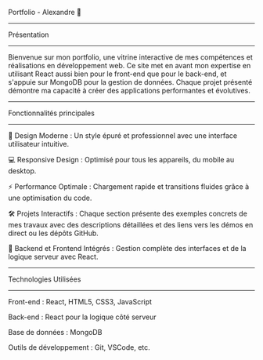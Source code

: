 Portfolio - Alexandre 🚀

*****************************************************************************************************
Présentation
*****************************************************************************************************



Bienvenue sur mon portfolio, une vitrine interactive de mes compétences et réalisations en développement web. 
Ce site met en avant mon expertise en utilisant React aussi bien pour le front-end que pour le back-end, 
et s'appuie sur MongoDB pour la gestion de données. Chaque projet présenté démontre ma capacité à créer 
des applications performantes et évolutives.

*****************************************************************************************************
Fonctionnalités principales
*****************************************************************************************************


🎨 Design Moderne : Un style épuré et professionnel avec une interface utilisateur intuitive.

💻 Responsive Design : Optimisé pour tous les appareils, du mobile au desktop.

⚡ Performance Optimale : Chargement rapide et transitions fluides grâce à une optimisation du code.

🛠 Projets Interactifs : Chaque section présente des exemples concrets de mes travaux avec des descriptions détaillées et des liens vers les démos en direct ou les dépôts GitHub.

🔗 Backend et Frontend Intégrés : Gestion complète des interfaces et de la logique serveur avec React.

*****************************************************************************************************
Technologies Utilisées
*****************************************************************************************************


Front-end : React, HTML5, CSS3, JavaScript

Back-end : React pour la logique côté serveur

Base de données : MongoDB

Outils de développement : Git, VSCode, etc.


